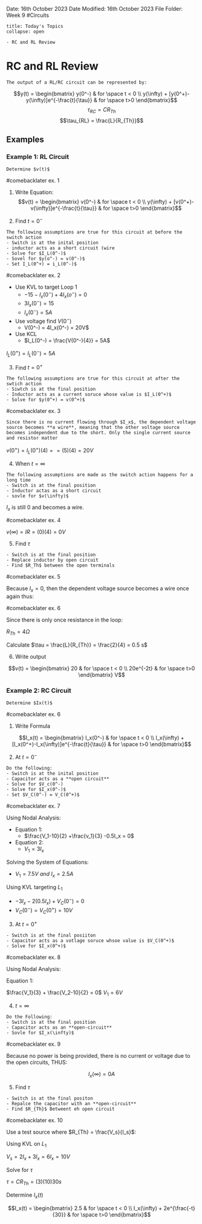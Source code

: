  Date: 16th October 2023
Date Modified: 16th October 2023
File Folder: Week 9
#Circuits

```ad-abstract
title: Today's Topics
collapse: open

- RC and RL Review

```

# RC and RL Review

```ad-important
The output of a RL/RC circuit can be represented by:
```

$$y(t) = \begin{bmatrix} y(0^-) & for \space t < 0 \\ y(\infty) + [y(0^+)-y(\infty)]e^{-\frac{t}{\tau}} & for \space t>0 \end{bmatrix}$$
$$\tau_{RC} = CR_{Th}$$
$$\tau_{RL} = \frac{L}{R_{Th}}$$

## Examples

### Example 1: RL Circuit

```ad-question
Determine $v(t)$
```

#comebacklater ex. 1

1. Write Equation:
$$v(t) = \begin{bmatrix} v(0^-) & for \space t < 0 \\ y(\infty) + [v(0^+)-v(\infty)]e^{-\frac{t}{\tau}} & for \space t>0 \end{bmatrix}$$

2. Find $t=0^-$

```ad-summary
The following assumptions are true for this circuit at before the switch action
- Switch is at the inital position
- inductor acts as a short circuit (wire
- Solve for $I_L(0^-)$
- Sovel for $y(o^-) = v(0^-)$
- Set I_L(0^+) = i_L(0^-)$
```

#comebacklater ex. 2

- Use KVL to target Loop 1
	- $-15 -I_x(0^-) + 4I_x(o^-) = 0$
	- $3I_x(0^-) = 15$
	- $I_x(0^-) = 5A$
- Use voltage  find $V(0^-)$
	- V(0^-) = 4I_x(0^-) = 20V$
- Use KCL
	- $I_L(0^-) = \frac{V(0^-){4}} = 5A$

$I_L(0^+) = I_L(0^-) = 5A$

3. Find $t=0^+$

```ad-summary
The following assumptions are true for this circuit at after the swtich action
- Siwtch is at the final position
- Inductor acts as a current soruce whose value is $I_L(0^+)$
- Solve for $y(0^+) = v(0^+)$
```

#comebacklater ex. 3

```ad-important
Since there is no current flowing through $I_x$, the dependent voltage source becomes **a wire**, meaning that the other voltage source becomes independent due to the short. Only the single current source and resistor matter
```

$v(0^+) = I_L(0^+)(4) = = (5)(4) = 20V$

4. When $t=\infty$

```ad-summary
The following assumptions are made as the switch action happens for a long time
- Switch is at the final position
- Inductor actas as a short circuit
- sovle for $v(\infty)$
```

$I_x$ is still 0 and becomes a wire.

#comebacklater ex. 4

$v(\infty) = IR = (0)(4) = 0V$

5. Find $\tau$

```ad-note
- Switch is at the final position
- Replace inductor by open circuit
- Find $R_Th$ between the open terminals
```

#comebacklater ex. 5

Because $I_x =0$, then the dependent voltage source becomes a wire once again thus:

#comebacklater ex. 6

Since there is only once resistance in the loop:

$R_{Th} = 4 \Omega$

Calculate $\tau = \frac{L}{R_{Th}} = \frac{2}{4} = 0.5 s$

6. Write output

$$v(t) = \begin{bmatrix} 20 & for \space t < 0 \\ 20e^{-2t} & for \space t>0 \end{bmatrix} V$$

### Example 2: RC Circuit

```ad-question
Determine $Ix(t)$
```

#comebacklater ex. 6

1. Write Formula

$$I_x(t) = \begin{bmatrix} I_x(0^-) & for \space t < 0 \\ I_x(\infty) + [I_x(0^+)-I_x(\infty)]e^{-\frac{t}{\tau}} & for \space t>0 \end{bmatrix}$$

2. At $t = 0^-$

```ad-summary
Do the following:
- Switch is at the inital position
- Capacitor acts as a **open circuit**
- Solve for $V_c(0^-)
- Solve for $I_x(0^-)$
- Set $V_C(0^-) = V_C(0^+)$
```

#comebacklater ex. 7

Using Nodal Analysis:

- Equation 1:
	- $\frac{V_1-10}{2} +\frac{v_1}{3} -0.5I_x = 0$
- Equation 2:
	- $V_1 = 3I_x$

Solving the System of Equations:
- $V_1 = 7.5V$ *and* $I_x = 2.5A$

Using KVL targeting $L_1$
- $-3I_x - 2(0.5I_x)+V_C(0^-) = 0$
- $V_C(0^-) = V_C(0^+) = 10V$

3. At $t=0^+$

```ad-summary
- Switch is at the final posiiton
- Capacitor acts as a votlage soruce whsoe value is $V_C(0^+)$
- Solve for $I_x(0^+)$
```

#comebacklater ex. 8

Using Nodal Analysis:

Equation 1:

$\frac{V_1}{3} + \frac{V_2-10}{2} = 0$
$V_1 = 6V$

4. $t=\infty$

```ad-summary
Do the Following:
- Switch is at the final position
- Capacitor acts as an **open-circuit**
- Sovle for $I_x(\infty)$
```

#comebacklater ex. 9

Because no power is being provided, there is no current or voltage due to the open circuits, THUS:

$$I_x(\infty) = 0A$$

5. Find $\tau$

```ad-summary
- Switch is at the final positon
- Repalce the capacitor with an **open-circuit**
- Find $R_{Th}$ Betweent eh open circuit
```

#comebacklater ex. 10

Use a test source where $R_{Th} = \frac{V_s}{I_s}$:

Using KVL on $L_1$

$V_s = 2I_x + 3I_x = 6I_x = 10V$

Solve for $\tau$

$\tau = CR_{Th} = (3)(10) 30s$

Determine $I_x(t)$


$$I_x(t) = \begin{bmatrix} 2.5 & for \space t < 0 \\ I_x(\infty) + 2e^{\frac{-t}{30}} & for \space t>0 \end{bmatrix}$$






